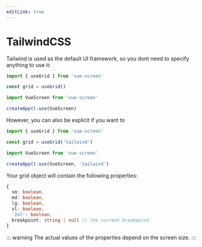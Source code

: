```yaml
---
editLink: true
---
```


# TailwindCSS

Tailwind is used as the default UI framework, so you dont need to specify anything to use it:


```js
import { useGrid } from 'vue-screen'

const grid = useGrid()
```

```js
import VueScreen from 'vue-screen'

createApp().use(VueScreen)
```

However, you can also be explicit if you want to

```js
import { useGrid } from 'vue-screen'

const grid = useGrid('tailwind')
```

```js
import VueScreen from 'vue-screen'

createApp().use(VueScreen, 'tailwind')
```

Your grid object will contain the following properties:

```ts
{
  sm: boolean,
  md: boolean,
  lg: boolean,
  xl: boolean,
  '2xl': boolean,
  breakpoint: string | null // the current breakpoint
}
```

::: warning
The actual values of the properties depend on the screen size.
:::